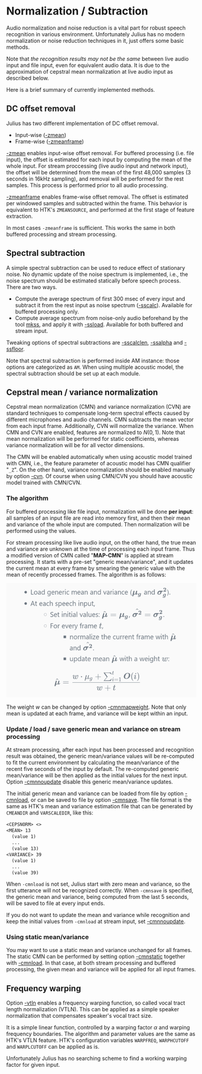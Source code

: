 # Normalization / Subtraction

Audio normalization and noise reduction is a vital part for robust speech
recognition in various environment.  Unfortunately Julius has no modern
normalization or noise reduction techniques in it, just offers some basic methods.

Note that *the recognition results may not be the same* between live audio input
and file input, even for equivalent audio data.  It is due to the approximation
of cepstral mean normalization at live audio input as described below.

Here is a brief summary of currently implemented methods.

## DC offset removal

Julius has two different implementation of DC offset removal.

- Input-wise  ([-zmean](https://github.com/julius-speech/julius/blob/master/doc/Options.md#-zmean--nozmean))
- Frame-wise  ([-zmeanframe](https://github.com/julius-speech/julius/blob/master/doc/Options.md#-zmeanframe--nozmeanframe))

[-zmean](https://github.com/julius-speech/julius/blob/master/doc/Options.md#-zmean--nozmean)
enables input-wise offset removal.  For buffered processing
(i.e. file input), the offset is estimated for each input by computing the mean
of the whole input. For stream proccessing (live audio input and network input), the
offset will be determined from the mean of the first 48,000 samples (3 seconds
in 16kHz sampling), and removal will be performed for the rest samples.  This
process is performed prior to all audio processing.

[-zmeanframe](https://github.com/julius-speech/julius/blob/master/doc/Options.md#-zmeanframe--nozmeanframe)
enables frame-wise offset removal.  The offset is estimated per windowed samples
and subtracted within the frame.  This behavior is equivalent to HTK's
`ZMEANSOURCE`, and performed at the first stage of feature extraction.

In most cases `-zmeanframe` is sufficient. This works the same in both buffered
processing and stream processing.

## Spectral subtraction

A simple spectral subtraction can be used to reduce effect of stationary noise.
No dynamic update of the noise spectrum is implemented, i.e., the noise spectrum should be
estimated statically before speech process.  There are two ways.

- Compute the average spectrum of first 300 msec of every input and subtract it
  from the rest input as noise spectrum
  ([-sscalc](https://github.com/julius-speech/julius/blob/master/doc/Options.md#-sscalc)).
  Available for buffered processing only.
- Compute average spectrum from noise-only audio beforehand by the tool
  [mkss](https://github.com/julius-speech/julius/tree/master/mkss), and apply it
  with
  [-ssload](https://github.com/julius-speech/julius/blob/master/doc/Options.md#-ssload-file).
  Available for both buffered and stream input.

Tweaking options of spectral subtractions are
[-sscalclen](https://github.com/julius-speech/julius/blob/master/doc/Options.md#-sscalclen-msec),
[-ssalpha](https://github.com/julius-speech/julius/blob/master/doc/Options.md#-ssalpha-float)
and
[-ssfloor](https://github.com/julius-speech/julius/blob/master/doc/Options.md#-ssfloor-float).

Note that spectral subtraction is performed inside AM instance: those options are
categorized as `AM`. When using multiple acoustic model, the spectral
subtraction should be set up at each module.

## Cepstral mean / variance normalization

Cepstral mean normalization (CMN) and variance normalization (CVN) are standard
techniques to compensate long-term spectral effects caused by different
microphones and audio channels.  CMN subtracts the mean vector from each input
frame.  Additionally, CVN will normalize the variance.  When CMN and CVN are
enabled, features are normalized to $N(0, 1)$.
Note that mean normalization will be performed for static coefficients, whereas
variance normalization will be for all vector dimensions.

 The CMN will be enabled automatically when using acoustic model trained with
 CMN, i.e., the feature parameter of acoustic model has CMN qualifier "`_Z`".
 On the other hand, variance normalization should be enabled manually by option
 [-cvn](https://github.com/julius-speech/julius/blob/master/doc/Options.md#-cvn).
 Of course when using CMN/CVN you should have acoustic model trained with CMN/CVN.

### The algorithm

For buffered processing like file input, normalization will be done **per
input**: all samples of an input file are read into memory first, and then their
mean and variance of the whole input are computed.  Then normalization will be
performed using the values.

For stream processing like live audio input, on the other hand, the true mean
and variance are unknown at the time of processing each input frame.  Thus a
modified version of CMN called "**MAP-CMN**" is applied at stream processing. It
starts with a pre-set "generic mean/variance", and it updates the current mean
at every frame by smearing the generic value with the mean of recently processed
frames.  The algorithm  is as follows:

<!--
- Load generic mean and variance ($\bm{\mu_g}$ and $\bm{\sigma_g^2}$).
- At each speech input,
  - Set initial values:  $\bm{\hat{\mu}} = \bm{\mu_g}$, $\bm{\hat{\sigma^2}} = \bm{\sigma_g^2}$.
  - For every frame $t$,
    - normalize the current frame with $\bm{\hat{\mu}}$ and $\bm{\hat{\sigma^2}}$.
    - update mean $\bm{\hat{\mu}}$ with a weight $w$:

$$
\bm{\hat{\mu}} = \frac{w \cdot \mu_g +  \sum_{i=1}^t\bm{O}(i)}{w + t}
$$
-->

![MAP-CMN algorithm](image/map-cmn.png)

The weight $w$ can be changed by option
[-cmnmapweight](https://github.com/julius-speech/julius/blob/master/doc/Options.md#-cmnmapweight-float).
Note that only mean is updated at each frame, and variance will be kept within
an input.

### Update / load / save generic mean and variance on stream processing

At stream processing, after each input has been processed and recognition result was
obtained, the generic mean/variance values will be re-computed to fit the
current environment by calculating the mean/variance of the recent five seconds
of the input by default. The re-computed generic mean/variance will be then applied as the
initial values for the next input.  Option
[-cmnnoupdate](https://github.com/julius-speech/julius/blob/master/doc/Options.md#-cmnupdate--cmnnoupdate)
disable this generic mean/variance updates.

The initial generic mean and variance can be loaded from file by option
[-cmnload](https://github.com/julius-speech/julius/blob/master/doc/Options.md#-cmnload-file),
or can be saved to file by option
[-cmnsave](https://github.com/julius-speech/julius/blob/master/doc/Options.md#-cmnsave-file).
The file format is the same as HTK's mean and variance estimation file that can
be generated by `CMEANDIR` and `VARSCALEDIR`, like this:

```text
<CEPSNORM> <>
<MEAN> 13
  (value 1)
  ...
  (value 13)
<VARIANCE> 39
  (value 1)
  ...
  (value 39)
```

When `-cmnload` is not set, Julius start with zero mean and variance, so the
first utterance will not be recognized correctly.  When `-cmnsave` is specified,
the generic mean and variance, being computed from the last 5 seconds, will be
saved to file at every input ends.

If you do not want to update the mean and variance while recognition and keep the initial values from `-cmnload` at stream input, set [-cmnnoupdate](https://github.com/julius-speech/julius/blob/master/doc/Options.md#-cmnupdate--cmnnoupdate).

### Using static mean/variance

You may want to use a static mean and variance unchanged for
all frames. The static CMN can be performed by setting option
[-cmnstatic](https://github.com/julius-speech/julius/blob/master/doc/Options.md#-cmnstatic) together with [-cmnload](https://github.com/julius-speech/julius/blob/master/doc/Options.md#-cmnload-file).  In that case, at both stream processing and buffered processing, the given mean and variance will be applied for all input frames.

## Frequency warping

Option
[-vtln](https://github.com/julius-speech/julius/blob/master/doc/Options.md#-vtln-alpha-lowcut-hicut)
enables a frequency warping function, so called vocal tract length normalization
(VTLN). This can be applied as a simple speaker normalization that compensates
speaker's vocal tract size.

It is a simple linear function, controlled by a warping factor $\alpha$ and
warping frequency boundaries.  The algorithm and parameter values are the same
as HTK's VTLN feature. HTK's configuration variables `WARPFREQ`, `WARPHCUTOFF`
and `WARPLCUTOFF` can be applied as is.

Unfortunately Julius has no searching scheme to find a working warping factor
for given input.
